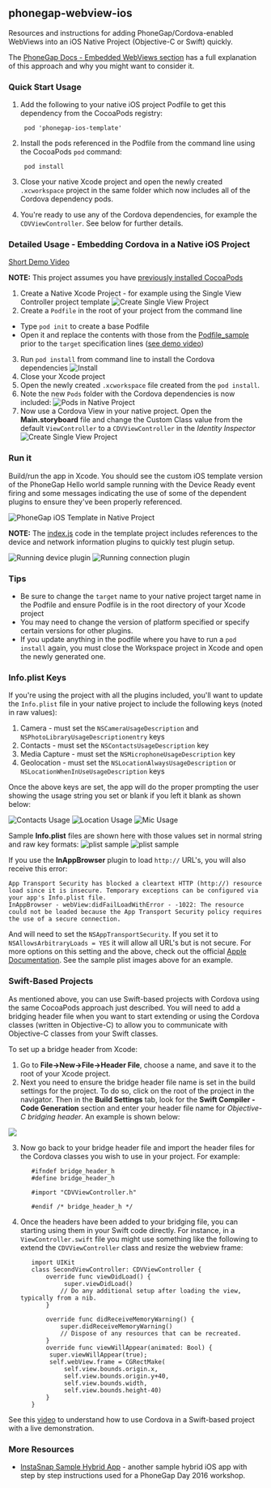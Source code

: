 ## phonegap-webview-ios

Resources and instructions for adding PhoneGap/Cordova-enabled WebViews into an iOS Native Project (Objective-C or Swift) quickly.

The [PhoneGap Docs - Embedded WebViews section](http://docs.phonegap.com/develop/1-embed-webview/ios/) has a full explanation of 
this approach and why you might want to consider it.   
  

### Quick Start Usage
1. Add the following to your native iOS project Podfile to get this dependency from the CocoaPods registry:	
		
		pod 'phonegap-ios-template'	
	
2. Install the pods referenced in the Podfile from the command line using the CocoaPods `pod` command:

		pod install
	
3. Close your native Xcode project and open the newly created `.xcworkspace` project in the same folder which now includes 
all of the Cordova dependency pods. 

4. You're ready to use any of the Cordova dependencies, for example the `CDVViewController`. See below for further details. 

### Detailed Usage - Embedding Cordova in a Native iOS Project
[Short Demo Video](https://www.youtube.com/watch?v=6_Gq_SwpNwg)

**NOTE:** This project assumes you have [previously installed CocoaPods](https://guides.cocoapods.org/using/getting-started.html) 

1. Create a Native Xcode Project - for example using the Single View Controller project template
![Create Single View Project](_imgs/step1.png)
2. Create a `Podfile` in the root of your project from the command line 
  - Type `pod init` to create a base Podfile
  - Open it and replace the contents with those from the [Podfile_sample](Podfile_sample) prior to the `target` specification lines ([see demo video](https://www.youtube.com/watch?v=M6Q6ak7UfvQ))  
3. Run `pod install` from command line to install the Cordova dependencies
![Install](_imgs/install.png)
4. Close your Xcode project 
5. Open the newly created `.xcworkspace` file created from the `pod install`. 
6. Note the new `Pods` folder with the Cordova dependencies is now included:
![Pods in Native Project](_imgs/pods-workspace.png)
7. Now use a Cordova View in your native project. Open the **Main.storyboard** file 
and change the Custom Class value from the default `ViewController` to a `CDVViewController` in the *Identity Inspector*  
![Create Single View Project](_imgs/step-vc.png)

### Run it
Build/run the app in Xcode. You should see the custom iOS template version of the PhoneGap Hello world sample running with the Device Ready event firing and 
some messages indicating the use of some of the dependent plugins to ensure they've been properly referenced. 

![PhoneGap iOS Template in Native Project](_imgs/ios-template.png)

**NOTE:** The [index.js](resources/www/js/index.js) code in the template project includes references to the device and network information plugins to 
quickly test plugin setup.   

![Running device plugin](_imgs/run1.png)
![Running connection plugin](_imgs/run2.png)	


### Tips
- Be sure to change the `target` name to your native project target name in the Podfile and ensure Podfile is in the root directory of your Xcode project
- You may need to change the version of platform specified or specify certain versions for other plugins.
- If you update anything in the podfile where you have to run a `pod install` again, you must close the Workspace project in Xcode and open the newly generated one. 

### Info.plist Keys
If you're using the project with all the plugins included, you'll want to update the `Info.plist` file in your native project 
to include the following keys (noted in raw values):

1. Camera - must set the `NSCameraUsageDescription` and `NSPhotoLibraryUsageDescriptionentry` keys
1. Contacts - must set the `NSContactsUsageDescription` key
1. Media Capture - must set the `NSMicrophoneUsageDescription` key
1. Geolocation - must set the `NSLocationAlwaysUsageDescription` or `NSLocationWhenInUseUsageDescription` keys

Once the above keys are set, the app will do the proper prompting the user showing the usage string you set or blank if you left it blank as shown below:

![Contacts Usage](_imgs/contacts-setting.png)
![Location Usage](_imgs/location.png)
![Mic Usage](_imgs/mic.png)

Sample **Info.plist** files are shown here with those values set in normal string and raw key formats:
![plist sample](_imgs/plist1.png)
![plist sample](_imgs/plist.png)

If you use the **InAppBrowser** plugin to load `http://` URL's, you will also receive this error:

```
App Transport Security has blocked a cleartext HTTP (http://) resource load since it is insecure. Temporary exceptions can be configured via your app's Info.plist file.
InAppBrowser - webView:didFailLoadWithError - -1022: The resource could not be loaded because the App Transport Security policy requires the use of a secure connection.
```

And will need to set the `NSAppTransportSecurity`. If you set it to `NSAllowsArbitraryLoads = YES` it will allow all URL's but is not secure. For
more options on this setting and the above, check out the official [Apple Documentation](https://developer.apple.com/library/content/documentation/General/Reference/InfoPlistKeyReference/Articles/CocoaKeys.html).
See the sample plist images above for an example. 


### Swift-Based Projects
As mentioned above, you can use Swift-based projects with Cordova using the same CocoaPods approach just described. You will need to add a bridging header
file when you want to start extending or using the Cordova classes (written in Objective-C) to allow you to communicate with Objective-C classes from your
Swift classes.

To set up a bridge header from Xcode:

1. Go to **File->New->File->Header File**, choose a name, and save it to the root of your Xcode project.  
2. Next you need to ensure the bridge header file name is set in the build settings for the project. To do so, click on the root of the project in the
navigator. Then in the **Build Settings** tab, look for the **Swift Compiler - Code Generation** section and enter your header file name 
for *Objective-C bridging header*. An example is shown below:

![](_imgs/bridge-header.png)

3. Now go back to your bridge header file and import the header files for the Cordova classes you wish to use in your project. For example:

          #ifndef bridge_header_h
          #define bridge_header_h
    
          #import "CDVViewController.h"
    
          #endif /* bridge_header_h */

4. Once the headers have been added to your bridging file, you can starting using them in your Swift code directly. For instance, in
a `ViewController.swift` file you might use something like the following to extend the `CDVViewController` class and resize the webview frame:
  
          import UIKit
          class SecondViewController: CDVViewController {  
              override func viewDidLoad() {
                   super.viewDidLoad()
                  // Do any additional setup after loading the view, typically from a nib.
              }
  
              override func didReceiveMemoryWarning() {
                  super.didReceiveMemoryWarning()
                  // Dispose of any resources that can be recreated.
              }
              override func viewWillAppear(animated: Bool) {                    
               super.viewWillAppear(true);             
               self.webView.frame = CGRectMake(
                   self.view.bounds.origin.x,
                   self.view.bounds.origin.y+40,
                   self.view.bounds.width,
                   self.view.bounds.height-40)
              }                  
          }          
  
  See this [video](https://www.youtube.com/watch?v=eTV-tNzWxGc) to understand how to use Cordova in a Swift-based project with a live demonstration.
  
### More Resources
- [InstaSnap Sample Hybrid App](https://github.com/imhotep/InstaSnap) - another sample hybrid iOS app with step by step instructions used for a PhoneGap Day 2016 workshop.  


